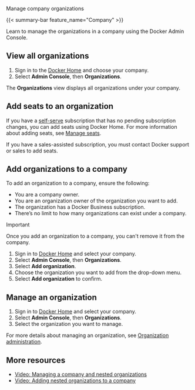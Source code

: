 Manage company organizations


{{< summary-bar feature_name="Company" >}}

Learn to manage the organizations in a company using the Docker Admin Console.

## View all organizations

1. Sign in to the [Docker Home](https://app.docker.com) and choose
your company.
1. Select **Admin Console**, then **Organizations**.

The **Organizations** view displays all organizations under your company.

## Add seats to an organization

If you have a [self-serve](../../subscription/details.md#self-serve)
subscription that has no pending subscription changes, you can add seats using
Docker Home. For more information about adding seats,
see [Manage seats](/manuals/subscription/manage-seats.md#add-seats).

If you have a sales-assisted subscription, you must contact Docker support or
sales to add seats.

## Add organizations to a company

To add an organization to a company, ensure the following:

- You are a company owner.
- You are an organization owner of the organization you want to add.
- The organization has a Docker Business subscription.
- There’s no limit to how many organizations can exist under a company.

> [!IMPORTANT]
>
> Once you add an organization to a company, you can't remove it from the
company.

1. Sign in to [Docker Home](https://app.docker.com) and select your company.
1. Select **Admin Console**, then **Organizations**.
1. Select **Add organization**.
1. Choose the organization you want to add from the drop-down menu.
1. Select **Add organization** to confirm.

## Manage an organization

1. Sign in to [Docker Home](https://app.docker.com) and select your company.
1. Select **Admin Console**, then **Organizations**.
1. Select the organization you want to manage.

For more details about managing an organization, see
[Organization administration](../organization/_index.md).

## More resources

- [Video: Managing a company and nested organizations](https://youtu.be/XZ5_i6qiKho?feature=shared&t=229)
- [Video: Adding nested organizations to a company](https://youtu.be/XZ5_i6qiKho?feature=shared&t=454)

